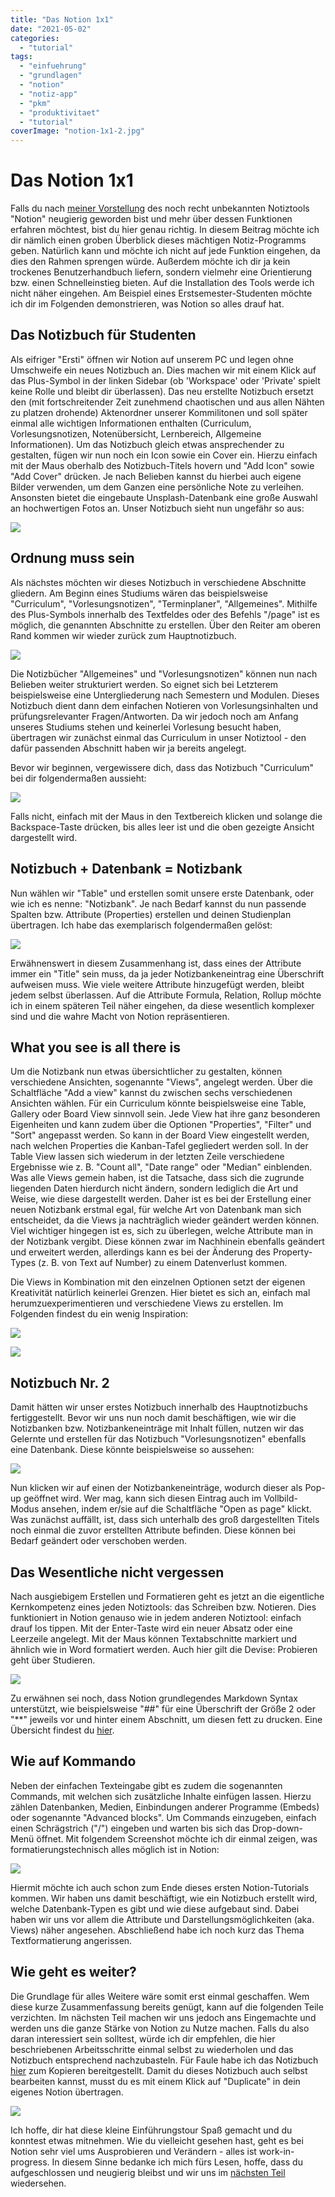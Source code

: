 ```yaml
---
title: "Das Notion 1x1"
date: "2021-05-02"
categories: 
  - "tutorial"
tags: 
  - "einfuehrung"
  - "grundlagen"
  - "notion"
  - "notiz-app"
  - "pkm"
  - "produktivitaet"
  - "tutorial"
coverImage: "notion-1x1-2.jpg"
---
```


# Das Notion 1x1

Falls du nach [meiner Vorstellung](https://www.fabi-online.de/notion-allrounder/) des noch recht unbekannten Notiztools "Notion" neugierig geworden bist und mehr über dessen Funktionen erfahren möchtest, bist du hier genau richtig. In diesem Beitrag möchte ich dir nämlich einen groben Überblick dieses mächtigen Notiz-Programms geben. Natürlich kann und möchte ich nicht auf jede Funktion eingehen, da dies den Rahmen sprengen würde. Außerdem möchte ich dir ja kein trockenes Benutzerhandbuch liefern, sondern vielmehr eine Orientierung bzw. einen Schnelleinstieg bieten. Auf die Installation des Tools werde ich nicht näher eingehen. Am Beispiel eines Erstsemester-Studenten möchte ich dir im Folgenden demonstrieren, was Notion so alles drauf hat.

<!--more-->

## Das Notizbuch für Studenten

Als eifriger "Ersti" öffnen wir Notion auf unserem PC und legen ohne Umschweife ein neues Notizbuch an. Dies machen wir mit einem Klick auf das Plus-Symbol in der linken Sidebar (ob 'Workspace' oder 'Private' spielt keine Rolle und bleibt dir überlassen). Das neu erstellte Notizbuch ersetzt den (mit fortschreitender Zeit zunehmend chaotischen und aus allen Nähten zu platzen drohende) Aktenordner unserer Kommilitonen und soll später einmal alle wichtigen Informationen enthalten (Curriculum, Vorlesungsnotizen, Notenübersicht, Lernbereich, Allgemeine Informationen). Um das Notizbuch gleich etwas ansprechender zu gestalten, fügen wir nun noch ein Icon sowie ein Cover ein. Hierzu einfach mit der Maus oberhalb des Notizbuch-Titels hovern und "Add Icon" sowie "Add Cover" drücken. Je nach Belieben kannst du hierbei auch eigene Bilder verwenden, um dem Ganzen eine persönliche Note zu verleihen. Ansonsten bietet die eingebaute Unsplash-Datenbank eine große Auswahl an hochwertigen Fotos an. Unser Notizbuch sieht nun ungefähr so aus:

![](/img/blog/Notion-Intro-01-1024x752.png)

## Ordnung muss sein

Als nächstes möchten wir dieses Notizbuch in verschiedene Abschnitte gliedern. Am Beginn eines Studiums wären das beispielsweise "Curriculum", "Vorlesungsnotizen", "Terminplaner", "Allgemeines". Mithilfe des Plus-Symbols innerhalb des Textfeldes oder des Befehls "/page" ist es möglich, die genannten Abschnitte zu erstellen. Über den Reiter am oberen Rand kommen wir wieder zurück zum Hauptnotizbuch.

![](/img/blog/Notion-Intro-02-1024x757.png)

Die Notizbücher "Allgemeines" und "Vorlesungsnotizen" können nun nach Belieben weiter strukturiert werden. So eignet sich bei Letzterem beispielsweise eine Untergliederung nach Semestern und Modulen. Dieses Notizbuch dient dann dem einfachen Notieren von Vorlesungsinhalten und prüfungsrelevanter Fragen/Antworten. Da wir jedoch noch am Anfang unseres Studiums stehen und keinerlei Vorlesung besucht haben, übertragen wir zunächst einmal das Curriculum in unser Notiztool - den dafür passenden Abschnitt haben wir ja bereits angelegt.

Bevor wir beginnen, vergewissere dich, dass das Notizbuch "Curriculum" bei dir folgendermaßen aussieht:

![](/img/blog/Notion-Intro-03-1024x757.png)

Falls nicht, einfach mit der Maus in den Textbereich klicken und solange die Backspace-Taste drücken, bis alles leer ist und die oben gezeigte Ansicht dargestellt wird.

## Notizbuch + Datenbank = Notizbank

Nun wählen wir "Table" und erstellen somit unsere erste Datenbank, oder wie ich es nenne: "Notizbank". Je nach Bedarf kannst du nun passende Spalten bzw. Attribute (Properties) erstellen und deinen Studienplan übertragen. Ich habe das exemplarisch folgendermaßen gelöst:

![](/img/blog/Notion-Intro-04-1024x763.png)

Erwähnenswert in diesem Zusammenhang ist, dass eines der Attribute immer ein "Title" sein muss, da ja jeder Notizbankeneintrag eine Überschrift aufweisen muss. Wie viele weitere Attribute hinzugefügt werden, bleibt jedem selbst überlassen. Auf die Attribute Formula, Relation, Rollup möchte ich in einem späteren Teil näher eingehen, da diese wesentlich komplexer sind und die wahre Macht von Notion repräsentieren.

## What you see is all there is

Um die Notizbank nun etwas übersichtlicher zu gestalten, können verschiedene Ansichten, sogenannte "Views", angelegt werden. Über die Schaltfläche "Add a view" kannst du zwischen sechs verschiedenen Ansichten wählen. Für ein Curriculum könnte beispielsweise eine Table, Gallery oder Board View sinnvoll sein. Jede View hat ihre ganz besonderen Eigenheiten und kann zudem über die Optionen "Properties", "Filter" und "Sort" angepasst werden. So kann in der Board View eingestellt werden, nach welchen Properties die Kanban-Tafel gegliedert werden soll. In der Table View lassen sich wiederum in der letzten Zeile verschiedene Ergebnisse wie z. B. "Count all", "Date range" oder "Median" einblenden. Was alle Views gemein haben, ist die Tatsache, dass sich die zugrunde liegenden Daten hierdurch nicht ändern, sondern lediglich die Art und Weise, wie diese dargestellt werden. Daher ist es bei der Erstellung einer neuen Notizbank erstmal egal, für welche Art von Datenbank man sich entscheidet, da die Views ja nachträglich wieder geändert werden können. Viel wichtiger hingegen ist es, sich zu überlegen, welche Attribute man in der Notizbank vergibt. Diese können zwar im Nachhinein ebenfalls geändert und erweitert werden, allerdings kann es bei der Änderung des Property-Types (z. B. von Text auf Number) zu einem Datenverlust kommen.

Die Views in Kombination mit den einzelnen Optionen setzt der eigenen Kreativität natürlich keinerlei Grenzen. Hier bietet es sich an, einfach mal herumzuexperimentieren und verschiedene Views zu erstellen. Im Folgenden findest du ein wenig Inspiration:

![](/img/blog/Notion-Intro-05-1-1024x633.png)

![](/img/blog/Notion-Intro-05-2-1024x522.png)

## Notizbuch Nr. 2

Damit hätten wir unser erstes Notizbuch innerhalb des Hauptnotizbuchs fertiggestellt. Bevor wir uns nun noch damit beschäftigen, wie wir die Notizbanken bzw. Notizbankeneinträge mit Inhalt füllen, nutzen wir das Gelernte und erstellen für das Notizbuch "Vorlesungsnotizen" ebenfalls eine Datenbank. Diese könnte beispielsweise so aussehen:

![](/img/blog/Notion-Intro-06-1024x419.png)

Nun klicken wir auf einen der Notizbankeneinträge, wodurch dieser als Pop-up geöffnet wird. Wer mag, kann sich diesen Eintrag auch im Vollbild-Modus ansehen, indem er/sie auf die Schaltfläche "Open as page" klickt. Was zunächst auffällt, ist, dass sich unterhalb des groß dargestellten Titels noch einmal die zuvor erstellten Attribute befinden. Diese können bei Bedarf geändert oder verschoben werden.

## Das Wesentliche nicht vergessen

Nach ausgiebigem Erstellen und Formatieren geht es jetzt an die eigentliche Kernkompetenz eines jeden Notiztools: das Schreiben bzw. Notieren. Dies funktioniert in Notion genauso wie in jedem anderen Notiztool: einfach drauf los tippen. Mit der Enter-Taste wird ein neuer Absatz oder eine Leerzeile angelegt. Mit der Maus können Textabschnitte markiert und ähnlich wie in Word formatiert werden. Auch hier gilt die Devise: Probieren geht über Studieren.

![](/img/blog/Notion-Intro-07-1024x858.png)

Zu erwähnen sei noch, dass Notion grundlegendes Markdown Syntax unterstützt, wie beispielsweise "##" für eine Überschrift der Größe 2 oder "\*\*" jeweils vor und hinter einem Abschnitt, um diesen fett zu drucken. Eine Übersicht findest du [hier](https://daringfireball.net/projects/markdown/syntax).

## Wie auf Kommando

Neben der einfachen Texteingabe gibt es zudem die sogenannten Commands, mit welchen sich zusätzliche Inhalte einfügen lassen. Hierzu zählen Datenbanken, Medien, Einbindungen anderer Programme (Embeds) oder sogenannte "Advanced blocks". Um Commands einzugeben, einfach einen Schrägstrich ("/") eingeben und warten bis sich das Drop-down-Menü öffnet. Mit folgendem Screenshot möchte ich dir einmal zeigen, was formatierungstechnisch alles möglich ist in Notion:

![](/img/blog/Notion-Intro-08-820x1024.png)

Hiermit möchte ich auch schon zum Ende dieses ersten Notion-Tutorials kommen. Wir haben uns damit beschäftigt, wie ein Notizbuch erstellt wird, welche Datenbank-Typen es gibt und wie diese aufgebaut sind. Dabei haben wir uns vor allem die Attribute und Darstellungsmöglichkeiten (aka. Views) näher angesehen. Abschließend habe ich noch kurz das Thema Textformatierung angerissen.

## Wie geht es weiter?

Die Grundlage für alles Weitere wäre somit erst einmal geschaffen. Wem diese kurze Zusammenfassung bereits genügt, kann auf die folgenden Teile verzichten. Im nächsten Teil machen wir uns jedoch ans Eingemachte und werden uns die ganze Stärke von Notion zu Nutze machen. Falls du also daran interessiert sein solltest, würde ich dir empfehlen, die hier beschriebenen Arbeitsschritte einmal selbst zu wiederholen und das Notizbuch entsprechend nachzubasteln. Für Faule habe ich das Notizbuch [hier](https://www.notion.so/Studium-b0a433b6a5b34f58a95535ed0aacd6ab) zum Kopieren bereitgestellt. Damit du dieses Notizbuch auch selbst bearbeiten kannst, musst du es mit einem Klick auf "Duplicate" in dein eigenes Notion übertragen.

![](/img/blog/Notion-Intro-10-1024x580.png)

Ich hoffe, dir hat diese kleine Einführungstour Spaß gemacht und du konntest etwas mitnehmen. Wie du vielleicht gesehen hast, geht es bei Notion sehr viel ums Ausprobieren und Verändern - alles ist work-in-progress. In diesem Sinne bedanke ich mich fürs Lesen, hoffe, dass du aufgeschlossen und neugierig bleibst und wir uns im [nächsten Teil](https://www.fabi-online.de/notion-deathly-hallows/) wiedersehen.
